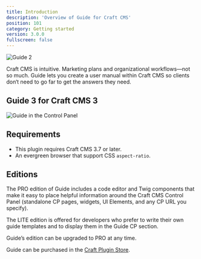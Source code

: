 ```yaml
---
title: Introduction
description: 'Overview of Guide for Craft CMS'
position: 101
category: Getting started
version: 3.0.0
fullscreen: false
---
```


![Guide 2](https://assets.wbrowar.com/guide/img/guide-header.png)

Craft CMS is intuitive. Marketing plans and organizational workflows—not so much. Guide lets you create a user manual within Craft CMS so clients don‘t need to go far to get the answers they need.

## Guide 3 for Craft CMS 3

![Guide in the Control Panel](https://assets.wbrowar.com/guide/img/guide-overview.png)


## Requirements

- This plugin requires Craft CMS 3.7 or later.
- An evergreen browser that support CSS `aspect-ratio`.


## Editions

The PRO edition of Guide includes a code editor and Twig components that make it easy to place helpful information around the Craft CMS Control Panel (standalone CP pages, widgets, UI Elements, and any CP URL you specify).

The LITE edition is offered for developers who prefer to write their own guide templates and to display them in the Guide CP section.

<alert type="info">

Guide’s edition can be upgraded to PRO at any time.

</alert>

Guide can be purchased in the [Craft Plugin Store](https://plugins.craftcms.com/guide).